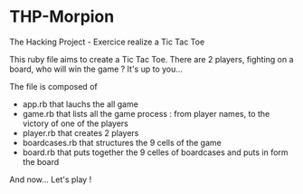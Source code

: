 # THP-Morpion
The Hacking Project - Exercice realize a Tic Tac Toe

This ruby file aims to create a Tic Tac Toe.
There are 2 players, fighting on a board, who will win the game ? It's up to you...

The file is composed of 
- app.rb that lauchs the all game
- game.rb that lists all the game process : from player names, to the victory of one of the players
- player.rb that creates 2 players
- boardcases.rb that structures the 9 cells of the game
- board.rb that puts together the 9 celles of boardcases and puts in form the board

And now... Let's play !